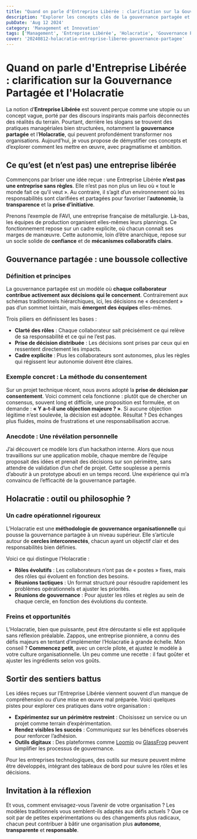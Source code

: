 ```yaml
---
title: "Quand on parle d'Entreprise Libérée : clarification sur la Gouvernance Partagée et l'Holacratie"
description: "Explorer les concepts clés de la gouvernance partagée et de l’Holacratie dans le cadre de l’Entreprise Libérée, tout en proposant des perspectives novatrices pour repenser l’organisation du travail."
pubDate: 'Aug 12 2024'
category: 'Management et Innovation'
tags: ['Management', 'Entreprise Libérée', 'Holacratie', 'Gouvernance Partagée', 'Innovation Organisationnelle']
cover: '20240812-holacratie-entreprise-liberee-gouvernance-partagee'
---
```


# Quand on parle d'Entreprise Libérée : clarification sur la Gouvernance Partagée et l'Holacratie

La notion d’**Entreprise Libérée** est souvent perçue comme une utopie ou un concept vague, porté par des discours inspirants mais parfois déconnectés des réalités du terrain. Pourtant, derrière les slogans se trouvent des pratiques managériales bien structurées, notamment la **gouvernance partagée** et l’**Holacratie**, qui peuvent profondément transformer nos organisations. Aujourd’hui, je vous propose de démystifier ces concepts et d’explorer comment les mettre en œuvre, avec pragmatisme et ambition.

## Ce qu’est (et n’est pas) une entreprise libérée

Commençons par briser une idée reçue : une Entreprise Libérée **n’est pas une entreprise sans règles**. Elle n’est pas non plus un lieu où « tout le monde fait ce qu’il veut ». Au contraire, il s’agit d’un environnement où les responsabilités sont clarifiées et partagées pour favoriser l’**autonomie**, la **transparence** et la **prise d’initiative**.

Prenons l’exemple de FAVI, une entreprise française de métallurgie. Là-bas, les équipes de production organisent elles-mêmes leurs plannings. Ce fonctionnement repose sur un cadre explicite, où chacun connaît ses marges de manœuvre. Cette autonomie, loin d’être anarchique, repose sur un socle solide de **confiance** et de **mécanismes collaboratifs clairs**.

## Gouvernance partagée : une boussole collective

### Définition et principes

La gouvernance partagée est un modèle où **chaque collaborateur contribue activement aux décisions qui le concernent**. Contrairement aux schémas traditionnels hiérarchiques, ici, les décisions ne « descendent » pas d’un sommet lointain, mais **émergent des équipes** elles-mêmes.

Trois piliers en définissent les bases :
- **Clarté des rôles** : Chaque collaborateur sait précisément ce qui relève de sa responsabilité et ce qui ne l’est pas.
- **Prise de décision distribuée** : Les décisions sont prises par ceux qui en ressentent directement les impacts.
- **Cadre explicite** : Plus les collaborateurs sont autonomes, plus les règles qui régissent leur autonomie doivent être claires.

### Exemple concret : La méthode du consentement

Sur un projet technique récent, nous avons adopté la **prise de décision par consentement**. Voici comment cela fonctionne : plutôt que de chercher un consensus, souvent long et difficile, une proposition est formulée, et on demande : **« Y a-t-il une objection majeure ? »**. Si aucune objection légitime n’est soulevée, la décision est adoptée. Résultat ? Des échanges plus fluides, moins de frustrations et une responsabilisation accrue.

### Anecdote : Une révélation personnelle

J’ai découvert ce modèle lors d’un hackathon interne. Alors que nous travaillions sur une application mobile, chaque membre de l’équipe proposait des idées et prenait des décisions sur son périmètre, sans attendre de validation d’un chef de projet. Cette souplesse a permis d’aboutir à un prototype abouti en un temps record. Une expérience qui m’a convaincu de l’efficacité de la gouvernance partagée.

## Holacratie : outil ou philosophie ?

### Un cadre opérationnel rigoureux

L’Holacratie est une **méthodologie de gouvernance organisationnelle** qui pousse la gouvernance partagée à un niveau supérieur. Elle s’articule autour de **cercles interconnectés**, chacun ayant un objectif clair et des responsabilités bien définies.

Voici ce qui distingue l’Holacratie :
- **Rôles évolutifs** : Les collaborateurs n’ont pas de « postes » fixes, mais des rôles qui évoluent en fonction des besoins.
- **Réunions tactiques** : Un format structuré pour résoudre rapidement les problèmes opérationnels et ajuster les priorités.
- **Réunions de gouvernance** : Pour ajuster les rôles et règles au sein de chaque cercle, en fonction des évolutions du contexte.

### Freins et opportunités

L’Holacratie, bien que puissante, peut être déroutante si elle est appliquée sans réflexion préalable. Zappos, une entreprise pionnière, a connu des défis majeurs en tentant d’implémenter l’Holacratie à grande échelle. Mon conseil ? **Commencez petit**, avec un cercle pilote, et ajustez le modèle à votre culture organisationnelle. Un peu comme une recette : il faut goûter et ajuster les ingrédients selon vos goûts.

## Sortir des sentiers battus

Les idées reçues sur l’Entreprise Libérée viennent souvent d’un manque de compréhension ou d’une mise en œuvre mal préparée. Voici quelques pistes pour explorer ces pratiques dans votre organisation :

- **Expérimentez sur un périmètre restreint** : Choisissez un service ou un projet comme terrain d’expérimentation.
- **Rendez visibles les succès** : Communiquez sur les bénéfices observés pour renforcer l’adhésion.
- **Outils digitaux** : Des plateformes comme [Loomio](https://www.loomio.org/) ou [GlassFrog](https://www.glassfrog.com/) peuvent simplifier les processus de gouvernance.

Pour les entreprises technologiques, des outils sur mesure peuvent même être développés, intégrant des tableaux de bord pour suivre les rôles et les décisions.

## Invitation à la réflexion

Et vous, comment envisagez-vous l’avenir de votre organisation ? Les modèles traditionnels vous semblent-ils adaptés aux défis actuels ? Que ce soit par de petites expérimentations ou des changements plus radicaux, chacun peut contribuer à bâtir une organisation plus **autonome**, **transparente** et **responsable**.
